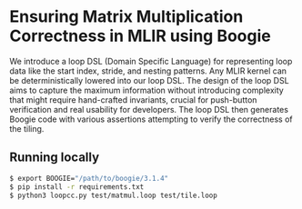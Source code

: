 # Ensuring Matrix Multiplication Correctness in MLIR using Boogie

We introduce a loop DSL (Domain Specific Language) for representing loop data like the start index, stride, and nesting patterns. Any MLIR kernel can be deterministically lowered into our loop DSL. The design of the loop DSL aims to capture the maximum information without introducing complexity that might require hand-crafted invariants, crucial for push-button verification and real usability for developers. The loop DSL then generates Boogie code with various assertions attempting to verify the correctness of the tiling.


## Running locally
```sh
$ export BOOGIE="/path/to/boogie/3.1.4"
$ pip install -r requirements.txt
$ python3 loopcc.py test/matmul.loop test/tile.loop
```
